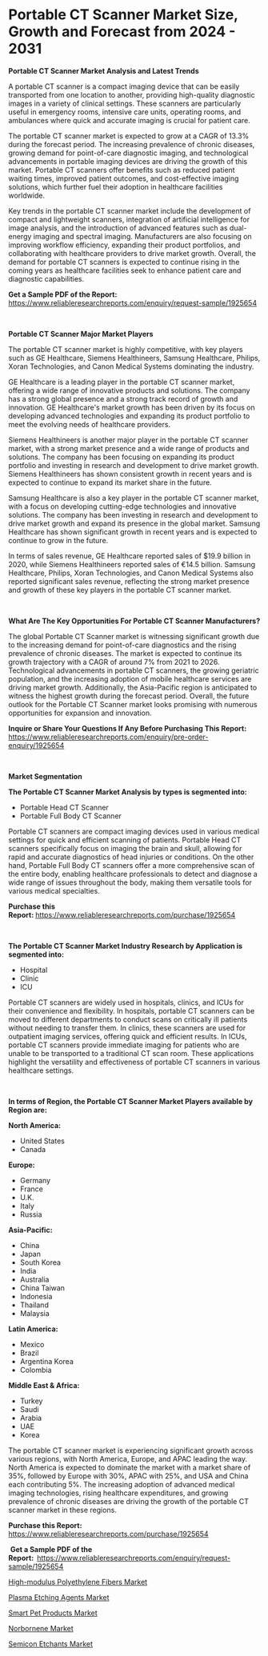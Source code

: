 <p><h1>Portable CT Scanner Market Size, Growth and Forecast from 2024 - 2031</h1></p><p><strong>Portable CT Scanner Market Analysis and Latest Trends</strong></p>
<p><p>A portable CT scanner is a compact imaging device that can be easily transported from one location to another, providing high-quality diagnostic images in a variety of clinical settings. These scanners are particularly useful in emergency rooms, intensive care units, operating rooms, and ambulances where quick and accurate imaging is crucial for patient care.</p><p>The portable CT scanner market is expected to grow at a CAGR of 13.3% during the forecast period. The increasing prevalence of chronic diseases, growing demand for point-of-care diagnostic imaging, and technological advancements in portable imaging devices are driving the growth of this market. Portable CT scanners offer benefits such as reduced patient waiting times, improved patient outcomes, and cost-effective imaging solutions, which further fuel their adoption in healthcare facilities worldwide.</p><p>Key trends in the portable CT scanner market include the development of compact and lightweight scanners, integration of artificial intelligence for image analysis, and the introduction of advanced features such as dual-energy imaging and spectral imaging. Manufacturers are also focusing on improving workflow efficiency, expanding their product portfolios, and collaborating with healthcare providers to drive market growth. Overall, the demand for portable CT scanners is expected to continue rising in the coming years as healthcare facilities seek to enhance patient care and diagnostic capabilities.</p></p>
<p><strong>Get a Sample PDF of the Report:&nbsp;</strong> <a href="https://www.reliableresearchreports.com/enquiry/request-sample/1925654">https://www.reliableresearchreports.com/enquiry/request-sample/1925654</a></p>
<p>&nbsp;</p>
<p><strong>Portable CT Scanner Major Market Players</strong></p>
<p><p>The portable CT scanner market is highly competitive, with key players such as GE Healthcare, Siemens Healthineers, Samsung Healthcare, Philips, Xoran Technologies, and Canon Medical Systems dominating the industry. </p><p>GE Healthcare is a leading player in the portable CT scanner market, offering a wide range of innovative products and solutions. The company has a strong global presence and a strong track record of growth and innovation. GE Healthcare's market growth has been driven by its focus on developing advanced technologies and expanding its product portfolio to meet the evolving needs of healthcare providers.</p><p>Siemens Healthineers is another major player in the portable CT scanner market, with a strong market presence and a wide range of products and solutions. The company has been focusing on expanding its product portfolio and investing in research and development to drive market growth. Siemens Healthineers has shown consistent growth in recent years and is expected to continue to expand its market share in the future.</p><p>Samsung Healthcare is also a key player in the portable CT scanner market, with a focus on developing cutting-edge technologies and innovative solutions. The company has been investing in research and development to drive market growth and expand its presence in the global market. Samsung Healthcare has shown significant growth in recent years and is expected to continue to grow in the future.</p><p>In terms of sales revenue, GE Healthcare reported sales of $19.9 billion in 2020, while Siemens Healthineers reported sales of €14.5 billion. Samsung Healthcare, Philips, Xoran Technologies, and Canon Medical Systems also reported significant sales revenue, reflecting the strong market presence and growth of these key players in the portable CT scanner market.</p></p>
<p>&nbsp;</p>
<p><strong>What Are The Key Opportunities For Portable CT Scanner Manufacturers?</strong></p>
<p><p>The global Portable CT Scanner market is witnessing significant growth due to the increasing demand for point-of-care diagnostics and the rising prevalence of chronic diseases. The market is expected to continue its growth trajectory with a CAGR of around 7% from 2021 to 2026. Technological advancements in portable CT scanners, the growing geriatric population, and the increasing adoption of mobile healthcare services are driving market growth. Additionally, the Asia-Pacific region is anticipated to witness the highest growth during the forecast period. Overall, the future outlook for the Portable CT Scanner market looks promising with numerous opportunities for expansion and innovation.</p></p>
<p><strong>Inquire or Share Your Questions If Any Before Purchasing This Report:</strong> <a href="https://www.reliableresearchreports.com/enquiry/pre-order-enquiry/1925654">https://www.reliableresearchreports.com/enquiry/pre-order-enquiry/1925654</a></p>
<p>&nbsp;</p>
<p><strong>Market Segmentation</strong></p>
<p><strong>The Portable CT Scanner Market Analysis by types is segmented into:</strong></p>
<p><ul><li>Portable Head CT Scanner</li><li>Portable Full Body CT Scanner</li></ul></p>
<p><p>Portable CT scanners are compact imaging devices used in various medical settings for quick and efficient scanning of patients. Portable Head CT scanners specifically focus on imaging the brain and skull, allowing for rapid and accurate diagnostics of head injuries or conditions. On the other hand, Portable Full Body CT scanners offer a more comprehensive scan of the entire body, enabling healthcare professionals to detect and diagnose a wide range of issues throughout the body, making them versatile tools for various medical specialties.</p></p>
<p><strong>Purchase this Report:&nbsp;</strong><a href="https://www.reliableresearchreports.com/purchase/1925654">https://www.reliableresearchreports.com/purchase/1925654</a></p>
<p>&nbsp;</p>
<p><strong>The Portable CT Scanner Market Industry Research by Application is segmented into:</strong></p>
<p><ul><li>Hospital</li><li>Clinic</li><li>ICU</li></ul></p>
<p><p>Portable CT scanners are widely used in hospitals, clinics, and ICUs for their convenience and flexibility. In hospitals, portable CT scanners can be moved to different departments to conduct scans on critically ill patients without needing to transfer them. In clinics, these scanners are used for outpatient imaging services, offering quick and efficient results. In ICUs, portable CT scanners provide immediate imaging for patients who are unable to be transported to a traditional CT scan room. These applications highlight the versatility and effectiveness of portable CT scanners in various healthcare settings.</p></p>
<p>&nbsp;</p>
<p><strong>In terms of Region, the Portable CT Scanner Market Players available by Region are:</strong></p>
<p>
    <p> <strong> North America: </strong>
        <ul>
            <li>United States</li>
            <li>Canada</li>
        </ul>
        </p> 
    <p> <strong> Europe: </strong>
        <ul>
            <li>Germany</li>
            <li>France</li>
            <li>U.K.</li>
            <li>Italy</li>
            <li>Russia</li>
        </ul>
        </p> 
    <p> <strong> Asia-Pacific: </strong>
        <ul>
            <li>China</li>
            <li>Japan</li>
            <li>South Korea</li>
            <li>India</li>
            <li>Australia</li>
            <li>China Taiwan</li>
            <li>Indonesia</li>
            <li>Thailand</li>
            <li>Malaysia</li>
        </ul>
        </p> 
    <p> <strong> Latin America: </strong>
        <ul>
            <li>Mexico</li>
            <li>Brazil</li>
            <li>Argentina Korea</li>
            <li>Colombia</li>
        </ul>
        </p> 
    <p> <strong> Middle East & Africa: </strong>
        <ul>
            <li>Turkey</li>
            <li>Saudi</li>
            <li>Arabia</li>
            <li>UAE</li>
            <li>Korea</li>
        </ul>
    </p>
    </p>
<p><p>The portable CT scanner market is experiencing significant growth across various regions, with North America, Europe, and APAC leading the way. North America is expected to dominate the market with a market share of 35%, followed by Europe with 30%, APAC with 25%, and USA and China each contributing 5%. The increasing adoption of advanced medical imaging technologies, rising healthcare expenditures, and growing prevalence of chronic diseases are driving the growth of the portable CT scanner market in these regions.</p></p>
<p><strong>Purchase this Report: </strong><a href="https://www.reliableresearchreports.com/purchase/1925654">https://www.reliableresearchreports.com/purchase/1925654</a></p>
<p>&nbsp;<strong>Get a Sample PDF of the Report:&nbsp;&nbsp;</strong><a href="https://www.reliableresearchreports.com/enquiry/request-sample/1925654">https://www.reliableresearchreports.com/enquiry/request-sample/1925654</a></p>
<p><strong></strong></p>
<p><p><a href="https://copper-carbon-84f.notion.site/High-modulus-Polyethylene-Fibers-Market-Size-Share-Trends-Analysis-Report-By-Application-Regiona-55114d7ff87b4bc4b820c6dd6699e4a9">High-modulus Polyethylene Fibers Market</a></p><p><a href="https://circular-yam-9b9.notion.site/Plasma-Etching-Agents-Market-Size-Share-Trends-Analysis-Report-By-Application-Regional-Outlook--889fd8fa16bf43f6ab06837199807369">Plasma Etching Agents Market</a></p><p><a href="https://view.publitas.com/reportprime-1/smart-pet-products-market-growth-market-trends-covid-19-impact-and-forecasts-for-period-from-2024-2031/">Smart Pet Products Market</a></p><p><a href="https://view.publitas.com/reportprime-1/norbornene-market-insights-market-players-and-forecast-till-2031/">Norbornene Market</a></p><p><a href="https://cedar-agate-3da.notion.site/Semicon-Etchants-Market-Size-Share-Trends-Analysis-Report-By-Material-By-Type-By-End-user-By-R-7f1de83dd31a467aa6048cfa91aaf009">Semicon Etchants Market</a></p></p>